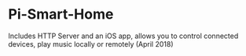 # Pi-Smart-Home
Includes HTTP Server and an iOS app, allows you to control connected devices, play music locally or remotely (April 2018)
